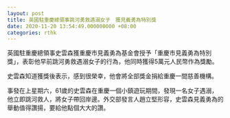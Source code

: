 ```yaml
---
layout: post
title: 英國駐重慶總領事跳河勇救遇溺女子　獲見義勇為特別獎
date: 2020-11-20 13:54:49.000000000 +08:00
categories: rthk
---
```


英國駐重慶總領事史雲森獲重慶市見義勇為基金會授予「重慶市見義勇為特別獎」，表彰他早前跳河勇救遇溺女子的行為，他同時獲得5萬元人民幣作為獎勵。

史雲森知道獲獎後表示，感到很榮幸，他會將全部獎金捐給重慶一間慈善機構。

事發在上星期六，61歲的史雲森在重慶一個小鎮遊玩期間，發現一名女子遇溺，他立即跳河救人，將女子帶回岸邊。外交部發言人趙立堅形容，史雲森見義勇為的舉動值得讚揚，要給他點個大大的讚。
